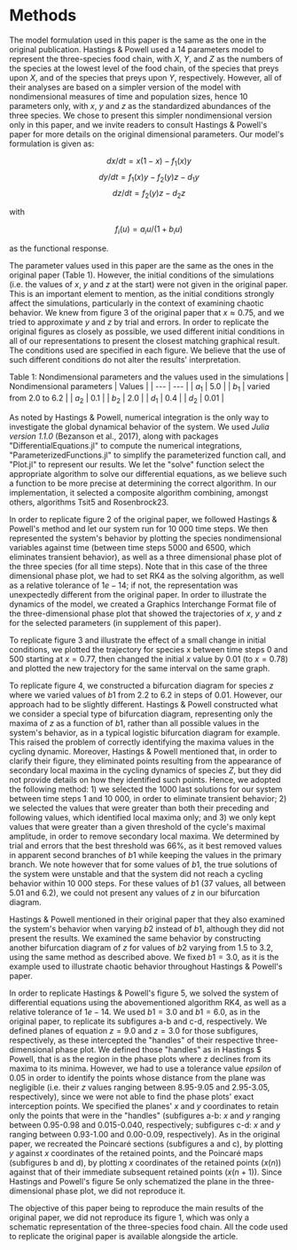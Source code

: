 # Methods

The model formulation used in this paper is the same as the one in the original publication. Hastings & Powell used a 14 parameters model to represent the three-species food chain, with $X$, $Y$, and $Z$ as the numbers of the species at the lowest level of the food chain, of the species that preys upon $X$, and of the species that preys upon $Y$, respectively. However, all of their analyses are based on a simpler version of the model with nondimensional measures of time and population sizes, hence 10 parameters only, with $x$, $y$ and $z$ as the standardized abundances of the three species. We chose to present this simpler nondimensional version only in this paper, and we invite readers to consult Hastings & Powell's paper for more details on the original dimensional parameters. Our model's formulation is given as:

$$ dx/dt = x(1 - x) - f_1(x)y $$
$$ dy/dt = f_1(x)y - f_2(y)z - d_1y $$
$$ dz/dt = f_2(y)z - d_2z $$

with

$$ f_i(u) = a_iu/(1 + b_iu) $$

as the functional response.

The parameter values used in this paper are the same as the ones in the original paper (Table 1). However, the initial conditions of the simulations (i.e. the values of $x$, $y$ and $z$ at the start) were not given in the original paper. This is an important element to mention, as the initial conditions strongly affect the simulations, particularly in the context of examining chaotic behavior. We knew from figure 3 of the original paper that $x \approx 0.75$, and we tried to approximate $y$ and $z$ by trial and errors. In order to replicate the original figures as closely as possible, we used different initial conditions in all of our representations to present the closest matching graphical result. The conditions used are specified in each figure. We believe that the use of such different conditions do not alter the results' interpretation.

Table 1: Nondimensional parameters and the values used in the simulations
| Nondimensional parameters | Values |
| --- | --- |
| $a_1$ | 5.0 |
| $b_1$ | varied from 2.0 to 6.2 |
| $a_2$ | 0.1 |
| $b_2$ | 2.0 |
| $d_1$ | 0.4 |
| $d_2$ | 0.01 |

As noted by Hastings & Powell, numerical integration is the only way to investigate the global dynamical behavior of the system. We used *Julia version 1.1.0*  (Bezanson et al., 2017), along with packages "DifferentialEquations.jl" to compute the numerical integrations, "ParameterizedFunctions.jl" to simplify the parameterized function call, and "Plot.jl" to represent our results. We let the "solve" function select the appropriate algorithm to solve our differential equations, as we believe such a function to be more precise at determining the correct algorithm. In our implementation, it selected a composite algorithm combining, amongst others, algorithms Tsit5 and Rosenbrock23.

In order to replicate figure 2 of the original paper, we followed Hastings & Powell's method and let our system run for 10 000 time steps. We then represented the system's behavior by plotting the species nondimensional variables against time (between time steps 5000 and 6500, which eliminates transient behavior), as well as a three dimensional phase plot of the three species (for all time steps). Note that in this case of the three dimensional phase plot, we had to set RK4 as the solving algorithm, as well as a relative tolerance of $1e-14$; if not, the representation was unexpectedly different from the original paper. In order to illustrate the dynamics of the model, we created a Graphics Interchange Format file of the three-dimensional phase plot that showed the trajectories of $x$, $y$ and $z$ for the selected parameters (in supplement of this paper).

To replicate figure 3 and illustrate the effect of a small change in initial conditions, we plotted the trajectory for species x between time steps 0 and 500 starting at $x = 0.77$, then changed the initial $x$ value by 0.01 (to $x=0.78$) and plotted the new trajectory for the same interval on the same graph.

To replicate figure 4, we constructed a bifurcation diagram for species $z$ where we varied values of $b1$ from 2.2 to 6.2 in steps of 0.01. However, our approach had to be slightly different. Hastings & Powell constructed what we consider a special type of bifurcation diagram, representing only the maxima of $z$ as a function of $b1$, rather than all possible values in the system's behavior, as in a typical logistic bifurcation diagram for example. This raised the problem of correctly identifying the maxima values in the cycling dynamic. Moreover, Hastings & Powell mentioned that, in order to clarify their figure, they eliminated points resulting from the appearance of secondary local maxima in the cycling dynamics of species $Z$, but they did not provide details on how they identified such points. Hence, we adopted the following method: 1) we selected the 1000 last solutions for our system between time steps 1 and 10 000, in order to eliminate transient behavior; 2) we selected the values that were greater than both their preceding and following values, which identified local maxima only; and 3) we only kept values that were greater than a given threshold of the cycle's maximal amplitude, in order to remove secondary local maxima. We determined by trial and errors that the best threshold was 66%, as it best removed values in apparent second branches of $b1$ while keeping the values in the primary branch. We note however that for some values of $b1$, the true solutions of the system were unstable and that the system did not reach a cycling behavior within 10 000 steps. For these values of $b1$ (37 values, all between 5.01 and 6.2), we could not present any values of $z$ in our bifurcation diagram.

Hastings & Powell mentioned in their original paper that they also examined the system's behavior when varying $b2$ instead of $b1$, although they did not present the results. We examined the same behavior by constructing another bifurcation diagram of $z$ for values of $b2$ varying from 1.5 to 3.2, using the same method as described above. We fixed $b1 = 3.0$, as it is the example used to illustrate chaotic behavior throughout Hastings & Powell's paper.

In order to replicate Hastings & Powell's figure 5, we solved the system of differential equations using the abovementioned algorithm RK4, as well as a relative tolerance of $1e-14$. We used $b1 = 3.0$ and $b1 = 6.0$, as in the original paper, to replicate its subfigures a-b and c-d, respectively. We defined planes of equation $z = 9.0$ and $z = 3.0$ for those subfigures, respectively, as these intercepted the "handles" of their respective three-dimensional phase plot. We defined those "handles" as in Hastings $ Powell, that is as the region in the phase plots where z declines from its maxima to its minima. However, we had to use a tolerance value $epsilon$ of 0.05 in order to identify the points whose distance from the plane was negligible (i.e. their $z$ values ranging between 8.95-9.05 and 2.95-3.05, respectively), since we were not able to find the phase plots' exact interception points. We specified the planes' $x$ and $y$ coordinates to retain only the points that were in the "handles" (subfigures a-b: $x$ and $y$ ranging between 0.95-0.98 and 0.015-0.040, respectively; subfigures c-d: $x$ and $y$ ranging between 0.93-1.00 and 0.00-0.09, respectively). As in the original paper, we recreated the Poincaré sections (subfigures a and c), by plotting $y$ against $x$ coordinates of the retained points, and the Poincaré maps (subfigures b and d), by plotting $x$ coordinates of the retained points ($x(n)$) against that of their immediate subsequent retained points ($x(n+1)$). Since Hastings and Powell's figure 5e only schematized the plane in the three-dimensional phase plot, we did not reproduce it.

The objective of this paper being to reproduce the main results of the original paper, we did not reproduce its figure 1, which was only a schematic representation of the three-species food chain. All the code used to replicate the original paper is available alongside the article.
